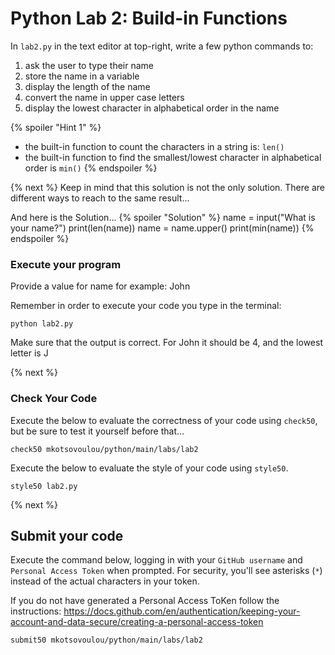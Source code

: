 # Python Lab 2: Build-in Functions

In `lab2.py` in the text editor at top-right, write a few python commands to:
1. ask the user to type their name
2. store the name in a variable
3. display the length of the name
4. convert the name in upper case letters
5. display the lowest character in alphabetical order in the name

{% spoiler "Hint 1" %}
- the built-in function to count the characters in a string is: `len()`
- the built-in function to find the smallest/lowest character in alphabetical order is `min()`
{% endspoiler %}


{% next %}
Keep in mind that this solution is not the only solution. There are different ways to reach to the same result...

And here is the Solution...
{% spoiler "Solution" %}
name = input("What is your name?")
print(len(name))
name = name.upper()
print(min(name))
{% endspoiler %}

### Execute your program 

Provide a value for name
for example: John

Remember in order to execute your code you type in the terminal:
```
python lab2.py
```
Make sure that the output is correct. For John it should be 4, and the lowest letter is J

{% next %}

### Check Your Code

Execute the below to evaluate the correctness of your code using `check50`, but be sure to test it yourself before that...

```
check50 mkotsovoulou/python/main/labs/lab2
```

Execute the below to evaluate the style of your code using `style50`.

```
style50 lab2.py
```

{% next %}

## Submit your code

Execute the command below, logging in with your `GitHub username` and `Personal Access Token` when prompted. For security, you'll see asterisks (`*`) instead of the actual characters in your token. 

If you do not have generated a Personal Access ToKen follow the instructions: 
https://docs.github.com/en/authentication/keeping-your-account-and-data-secure/creating-a-personal-access-token

```
submit50 mkotsovoulou/python/main/labs/lab2
```

